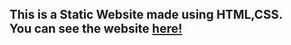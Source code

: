 <h2>This is a Static Website made using HTML,CSS. You can see the website <a href="https://avadhoot888.github.io/FULLY-RESPONSIVE-WEBSITE-FOOD/">here!</a></h2>
